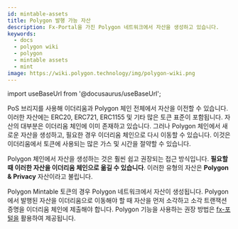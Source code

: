 ```yaml
---
id: mintable-assets
title: Polygon 발행 가능 자산
description: Fx-Portal을 가진 Polygon 네트워크에서 자산을 생성하고 있습니다.
keywords:
  - docs
  - polygon wiki
  - polygon
  - mintable assets
  - mint
image: https://wiki.polygon.technology/img/polygon-wiki.png
---
```


import useBaseUrl from '@docusaurus/useBaseUrl';

PoS 브리지를 사용해 이더리움과 Polygon 체인 전체에서 자산을 이전할 수 있습니다. 이러한 자산에는 ERC20, ERC721, ERC1155 및 기타 많은 토큰 표준이 포함됩니다. 자산의 대부분은 이더리움 체인에 이미 존재하고 있습니다. 그러나 Polygon 체인에서 새로운 자산을 생성하고, 필요한 경우 이더리움 체인으로 다시 이동할 수 있습니다. 이것은 이더리움에서 토큰에 사용되는 많은 가스 및 시간을 절약할 수 있습니다.

Polygon 체인에서 자산을 생성하는 것은 훨씬 쉽고 권장되는 접근 방식입니다. **필요할 때 이러한 자산을 이더리움 체인으로 옮길 수 있습니다**. 이러한 유형의 자산은 **Polygon & Privacy** 자산이라고 불립니다.

Polygon Mintable 토큰의 경우 Polygon 네트워크에서 자산이 생성됩니다. Polygon에서 발행된 자산을 이더리움으로 이동해야 할 때 자산을 먼저 소각하고 소각 트랜잭션 증명을 이더리움 체인에 제출해야 합니다. Polygon 기능을 사용하는 권장 방법은 [fx-포털을](/develop/l1-l2-communication/fx-portal.md) 활용하여 제공됩니다.
